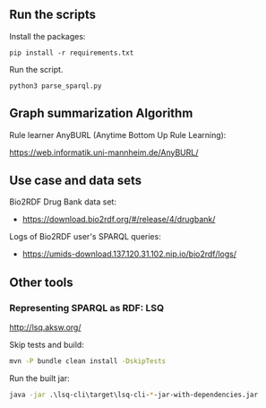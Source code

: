 ## Run the scripts

Install the packages:

```
pip install -r requirements.txt
```

Run the script.

```
python3 parse_sparql.py 
```



## Graph summarization Algorithm

Rule learner AnyBURL (Anytime Bottom Up Rule Learning):

https://web.informatik.uni-mannheim.de/AnyBURL/

## Use case and data sets

Bio2RDF Drug Bank data set:

* https://download.bio2rdf.org/#/release/4/drugbank/

Logs of Bio2RDF user's SPARQL queries: 

* https://umids-download.137.120.31.102.nip.io/bio2rdf/logs/

## Other tools

### Representing SPARQL as RDF: LSQ 

http://lsq.aksw.org/

Skip tests and build:

```bash
mvn -P bundle clean install -DskipTests
```

Run the built jar:

```bash
java -jar .\lsq-cli\target\lsq-cli-*-jar-with-dependencies.jar
```




